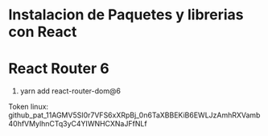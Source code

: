 # Instalacion de Paquetes y librerias con React

# React Router 6
1. yarn add react-router-dom@6

Token linux:
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 


